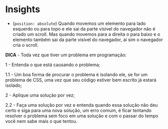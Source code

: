 # Insights

- (`position: absolute`) Quando movemos um elemento para lado esquerdo ou para topo e ele sai da parte visível do navegador não é criado um scroll. Mas quando movemos para a direita o para baixo e o elemento também sai da parte visível do navegador, aí sim o navegador cria o scroll.

**DICA** - Toda vez que tiver um problema em programação:

1 - Entenda o que está causando o problema;

1.1 - Um boa forma de procurar o problema é isolando ele, se for um problema de CSS, uma vez que seu código estiver bem escrito já estará isolado;

2 - Aplique uma solução por vez;

2.2 - Faça uma solução por vez e entenda quando essa solução não deu certo e siga para uma nova solução, um erro comum, é ficar tentando resolver o problema sem foco em uma solução e com o passar do tempo você nem sabe mais o que tentou.
